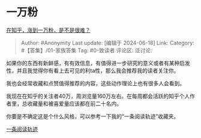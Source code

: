 # 一万粉
[在知乎，涨到一万粉，是不是很难？](https://www.zhihu.com/question/649663386/answer/3534702161)

> Author: #Anonymity
> Last update: [编辑于 2024-06-18]
> Link:
> Category: #【答集】/01-家族答集 
> Tag: #0-致读者
> 评论区:
> 泛讨论:

如果你的东西有新鲜感，有有效信息，有值得进一步研究的意义或者有某种启发性，并且我觉得你有看上去可见的利ta性，那么我会推荐我的读者关注你。

我也会经常收藏和点赞值得推荐的内容，这些动作理论上也有很多人会看到。

我现在在知乎的关注者40万，周浏览量160万左右。在每周都会活跃的知乎个人作者里，总收藏量和被喜爱量应该都在前二十名内。

你要是不确定这是个什么风格，可以参考一下我的“一条阅读轨迹”收藏夹。

[一条阅读轨迹](https://www.zhihu.com/collection/163594245)